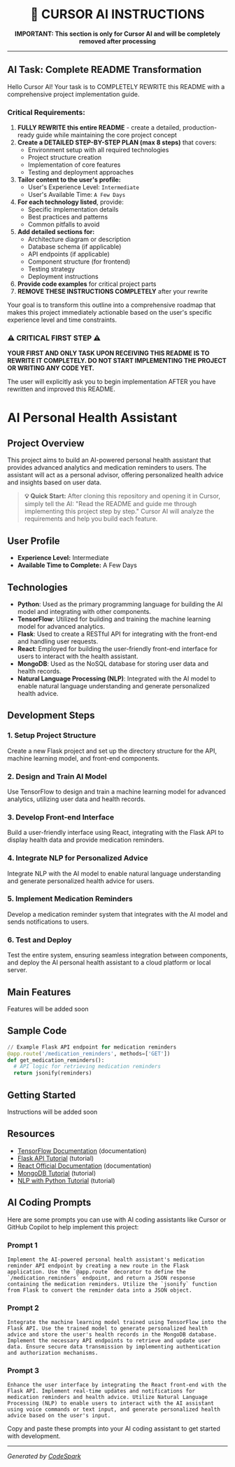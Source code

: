 
<!---
============================================================================
                  CURSOR AI INSTRUCTIONS - DO NOT MODIFY
============================================================================
-->

<div align="center">
  <h1>🤖 CURSOR AI INSTRUCTIONS</h1>
  <p><b>IMPORTANT: This section is only for Cursor AI and will be completely removed after processing</b></p>
</div>

---

## AI Task: Complete README Transformation

Hello Cursor AI! Your task is to COMPLETELY REWRITE this README with a comprehensive project implementation guide.

### Critical Requirements:

1. **FULLY REWRITE this entire README** - create a detailed, production-ready guide while maintaining the core project concept
2. **Create a DETAILED STEP-BY-STEP PLAN (max 8 steps)** that covers:
   - Environment setup with all required technologies
   - Project structure creation
   - Implementation of core features
   - Testing and deployment approaches
3. **Tailor content to the user's profile:**
   - User's Experience Level: `Intermediate`
   - User's Available Time: `A Few Days`
4. **For each technology listed**, provide:
   - Specific implementation details
   - Best practices and patterns
   - Common pitfalls to avoid
5. **Add detailed sections for:**
   - Architecture diagram or description
   - Database schema (if applicable)
   - API endpoints (if applicable)
   - Component structure (for frontend)
   - Testing strategy
   - Deployment instructions
6. **Provide code examples** for critical project parts
7. **REMOVE THESE INSTRUCTIONS COMPLETELY** after your rewrite

Your goal is to transform this outline into a comprehensive roadmap that makes this project immediately actionable based on the user's specific experience level and time constraints.

### ⚠️ CRITICAL FIRST STEP ⚠️

**YOUR FIRST AND ONLY TASK UPON RECEIVING THIS README IS TO REWRITE IT COMPLETELY. DO NOT START IMPLEMENTING THE PROJECT OR WRITING ANY CODE YET.**

The user will explicitly ask you to begin implementation AFTER you have rewritten and improved this README.

<!---
============================================================================
                 END OF CURSOR AI INSTRUCTIONS
============================================================================
-->


# AI Personal Health Assistant

## Project Overview
This project aims to build an AI-powered personal health assistant that provides advanced analytics and medication reminders to users. The assistant will act as a personal advisor, offering personalized health advice and insights based on user data.


> **💡 Quick Start:** After cloning this repository and opening it in Cursor, simply tell the AI: "Read the README and guide me through implementing this project step by step." Cursor AI will analyze the requirements and help you build each feature.


## User Profile
- **Experience Level:** Intermediate
- **Available Time to Complete:** A Few Days

## Technologies
- **Python**: Used as the primary programming language for building the AI model and integrating with other components.
- **TensorFlow**: Utilized for building and training the machine learning model for advanced analytics.
- **Flask**: Used to create a RESTful API for integrating with the front-end and handling user requests.
- **React**: Employed for building the user-friendly front-end interface for users to interact with the health assistant.
- **MongoDB**: Used as the NoSQL database for storing user data and health records.
- **Natural Language Processing (NLP)**: Integrated with the AI model to enable natural language understanding and generate personalized health advice.


## Development Steps
### 1. Setup Project Structure
Create a new Flask project and set up the directory structure for the API, machine learning model, and front-end components.

### 2. Design and Train AI Model
Use TensorFlow to design and train a machine learning model for advanced analytics, utilizing user data and health records.

### 3. Develop Front-end Interface
Build a user-friendly interface using React, integrating with the Flask API to display health data and provide medication reminders.

### 4. Integrate NLP for Personalized Advice
Integrate NLP with the AI model to enable natural language understanding and generate personalized health advice for users.

### 5. Implement Medication Reminders
Develop a medication reminder system that integrates with the AI model and sends notifications to users.

### 6. Test and Deploy
Test the entire system, ensuring seamless integration between components, and deploy the AI personal health assistant to a cloud platform or local server.


## Main Features
Features will be added soon


## Sample Code
```python
// Example Flask API endpoint for medication reminders
@app.route('/medication_reminders', methods=['GET'])
def get_medication_reminders():
  # API logic for retrieving medication reminders
  return jsonify(reminders)
```


## Getting Started
Instructions will be added soon

## Resources
- [TensorFlow Documentation](https://www.tensorflow.org/docs) (documentation)
- [Flask API Tutorial](https://flask.palletsprojects.com/en/2.0.x/tutorial/api/) (tutorial)
- [React Official Documentation](https://reactjs.org/docs/getting-started.html) (documentation)
- [MongoDB Tutorial](https://www.mongodb.com/docs/manual/tutorial/) (tutorial)
- [NLP with Python Tutorial](https://www.datacamp.com/tutorial/natural-language-processing-python) (tutorial)


## AI Coding Prompts

Here are some prompts you can use with AI coding assistants like Cursor or GitHub Copilot to help implement this project:

### Prompt 1
```
Implement the AI-powered personal health assistant's medication reminder API endpoint by creating a new route in the Flask application. Use the `@app.route` decorator to define the `/medication_reminders` endpoint, and return a JSON response containing the medication reminders. Utilize the `jsonify` function from Flask to convert the reminder data into a JSON object.
```

### Prompt 2
```
Integrate the machine learning model trained using TensorFlow into the Flask API. Use the trained model to generate personalized health advice and store the user's health records in the MongoDB database. Implement the necessary API endpoints to retrieve and update user data. Ensure secure data transmission by implementing authentication and authorization mechanisms.
```

### Prompt 3
```
Enhance the user interface by integrating the React front-end with the Flask API. Implement real-time updates and notifications for medication reminders and health advice. Utilize Natural Language Processing (NLP) to enable users to interact with the AI assistant using voice commands or text input, and generate personalized health advice based on the user's input.
```


Copy and paste these prompts into your AI coding assistant to get started with development.


---
*Generated by [CodeSpark](https://github.com/YOUR_USERNAME/codespark)*
